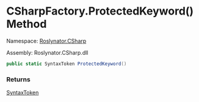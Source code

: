 # CSharpFactory\.ProtectedKeyword\(\) Method

Namespace: [Roslynator.CSharp](../../README.md)

Assembly: Roslynator\.CSharp\.dll

```csharp
public static SyntaxToken ProtectedKeyword()
```

### Returns

[SyntaxToken](https://docs.microsoft.com/en-us/dotnet/api/microsoft.codeanalysis.syntaxtoken)


